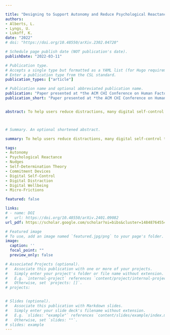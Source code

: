 ```yaml
---

title: "Designing to Support Autonomy and Reduce Psychological Reactance in Digital Self-Control Tools"
authors: 
- Alberts, L.
- Lyngs, U.
- Lukoff, K.
date: "2022"
# doi: "https://doi.org/10.48550/arXiv.2302.04720"

# Schedule page publish date (NOT publication's date).
publishDate: "2022-03-11"

# Publication type.
# Accepts a single type but formatted as a YAML list (for Hugo requirements).
# Enter a publication type from the CSL standard.
publication_types: ["article"]

# Publication name and optional abbreviated publication name.
publication: "Paper presented at *the ACM CHI Conference on Human Factors in Computing Systems Workshop: Self-Determination Theory in HCI: Shaping a Research Agenda. New Orleans, LA, USA. 29 April-5 May, 2022*"
publication_short: "Paper presented at *the ACM CHI Conference on Human Factors in Computing Systems Workshop: Self-Determination Theory in HCI: Shaping a Research Agenda. New Orleans, LA, USA. 29 April-5 May, 2022*"


abstract: To help users reduce distractions, many digital self-control tools (DSCTs) use strong enforcement mechanisms (e.g., locking the user out of undesired apps during work hours). However, these tools often trigger psychological reactance - the desire to restore the restricted autonomy by circumventing or contradicting the tool. We propose ways that designers can leverage self-determination theory, an evidence-based theory of human motivation and wellbeing, to support users in internalizing the motivation behind their goals and reduce reactance.



# Summary. An optional shortened abstract.

summary: To help users reduce distractions, many digital self-control tools (DSCTs) use strong enforcement mechanisms (e.g., locking the user out of undesired apps during work hours). However, these tools often trigger psychological reactance - the desire to restore the restricted autonomy by circumventing or contradicting the tool. We propose ways that designers can leverage self-determination theory, an evidence-based theory of human motivation and wellbeing, to support users in internalizing the motivation behind their goals and reduce reactance.

tags:
- Autonomy
- Psychological Reactance
- Nudges
- Self-Determination Theory
- Commitment Devices
- Digital Self-Control
- Digital Distraction
- Digital Wellbeing
- Micro-Frictions

featured: false

links:
# - name: DOI
#   url: https://doi.org/10.48550/arXiv.2401.09082
url_pdf: https://scholar.google.com/scholar?oi=bibs&cluster=14848764554510902112&btnI=1&hl=en

# Featured image
# To use, add an image named `featured.jpg/png` to your page's folder. 
image:
  caption: ''
  focal_point: ""
  preview_only: false

# Associated Projects (optional).
#   Associate this publication with one or more of your projects.
#   Simply enter your project's folder or file name without extension.
#   E.g. `internal-project` references `content/project/internal-project/index.md`.
#   Otherwise, set `projects: []`.
# projects:


# Slides (optional).
#   Associate this publication with Markdown slides.
#   Simply enter your slide deck's filename without extension.
#   E.g. `slides: "example"` references `content/slides/example/index.md`.
#   Otherwise, set `slides: ""`.
# slides: example
---
```



